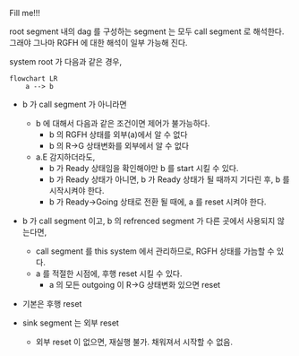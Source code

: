 Fill me!!!

root segment 내의 dag 를 구성하는 segment 는 모두 call segment 로 해석한다.
그래야 그나마 RGFH 에 대한 해석이 일부 가능해 진다.


system root 가 다음과 같은 경우,
```mermaid
flowchart LR
    a --> b
```

- b 가 call segment 가 아니라면
    - b 에 대해서 다음과 같은 조건이면 제어가 불가능하다.
        - b 의 RGFH 상태를 외부(a)에서 알 수 없다
        - b 의 R->G 상태변화를 외부에서 알 수 없다
    - a.E 감지하더라도,
        - b 가 Ready 상태임을 확인해야만 b 를 start 시킬 수 있다.
        - b 가 Ready 상태가 아니면, b 가 Ready 상태가 될 때까지 기다린 후, b 를 시작시켜야 한다.
        - b 가 Ready->Going 상태로 전환 될 때에, a 를 reset 시켜야 한다.
- b 가 call segment 이고, b 의 refrenced segment 가 다른 곳에서 사용되지 않는다면,
    - call segment 를 this system 에서 관리하므로, RGFH 상태를 가늠할 수 있다.
    - a 를 적절한 시점에, 후행 reset 시킬 수 있다.
        - a 의 모든 outgoing 이 R->G 상태변화 있으면 reset

- 기본은 후행 reset
- sink segment 는 외부 reset
    - 외부 reset 이 없으면, 재실행 불가.  채워져서 시작할 수 없음.


